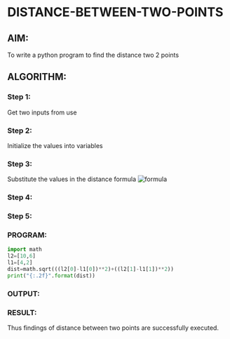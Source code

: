 # DISTANCE-BETWEEN-TWO-POINTS

## AIM:
To write a python program to find the distance two 2 points
## ALGORITHM:
### Step 1: 
Get two inputs from use
### Step 2: 
Initialize the values into variables
### Step 3: 
Substitute the values in the distance formula  ![formula](/formula.jpg)
### Step 4: 
### Step 5: 
### PROGRAM:
```python
import math
l2=[10,6]
l1=[4,2]
dist=math.sqrt(((l2[0]-l1[0])**2)+((l2[1]-l1[1])**2))
print("{:.2f}".format(dist))
```
  


### OUTPUT:


### RESULT:
Thus findings of distance between two points are successfully executed.

